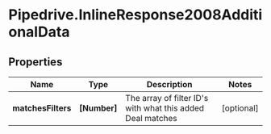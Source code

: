 # Pipedrive.InlineResponse2008AdditionalData

## Properties

Name | Type | Description | Notes
------------ | ------------- | ------------- | -------------
**matchesFilters** | **[Number]** | The array of filter ID&#39;s with what this added Deal matches | [optional] 


